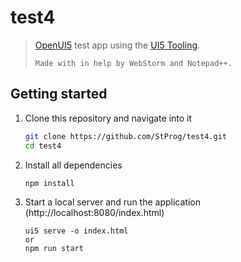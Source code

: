 
# test4
> [OpenUI5](https://github.com/SAP/openui5) test app using the [UI5 Tooling](https://github.com/SAP/ui5-tooling).
> ```
> Made with in help by WebStorm and Notepad++.

## Getting started
1. Clone this repository and navigate into it
    ```sh
    git clone https://github.com/StProg/test4.git
    cd test4
    ```
2. Install all dependencies
    ```  
    npm install
    ```    
1. Start a local server and run the application (http://localhost:8080/index.html)
    ```
    ui5 serve -o index.html
    or
    npm run start
    ```
